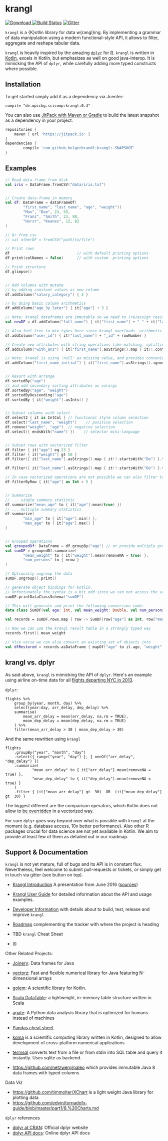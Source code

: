 # krangl

[ ![Download](https://api.bintray.com/packages/holgerbrandl/mpicbg-scicomp/krangl/images/download.svg) ](https://bintray.com/holgerbrandl/mpicbg-scicomp/krangl/_latestVersion)  [![Build Status](https://travis-ci.org/holgerbrandl/krangl.svg?branch=master)](https://travis-ci.org/holgerbrandl/krangl) [![Gitter](https://badges.gitter.im/holgerbrandl/krangl.svg)](https://gitter.im/holgerbrandl/krangl?utm_source=badge&utm_medium=badge&utm_campaign=pr-badge)

`krangl` is a {K}otlin library for data w{rangl}ing. By implementing a grammar of data manipulation using a modern functional-style API, it allows to filter, aggregate and reshape tabular data.

`krangl` is heavily inspired by the amazing [`dplyr`](https://github.com/hadley/dplyr) for [R](https://www.r-project.org/). `krangl` is written in [Kotlin](https://kotlinlang.org/), excels in Kotlin, but emphasizes as well on good java-interop. It is mimicking the API of `dplyr`, while carefully adding more typed constructs where possible.

Installation
------------

To get started simply add it as a dependency via Jcenter:
```
compile "de.mpicbg.scicomp:krangl:0.4"
```

You can also use [JitPack with Maven or Gradle](https://jitpack.io/#holgerbrandl/krangl/-SNAPSHOT) to build the latest snapshot as a dependency in your project.

```groovy
repositories {
    maven { url 'https://jitpack.io' }
}
dependencies {
        compile 'com.github.holgerbrandl:krangl:-SNAPSHOT'
}
```


Examples
--------

```kotlin
// Read data-frame from disk
val iris = DataFrame.fromCSV("data/iris.txt")


// Create data-frame in memory
val df: DataFrame = dataFrameOf(
        "first_name", "last_name", "age", "weight")(
        "Max", "Doe", 23, 55,
        "Franz", "Smith", 23, 88,
        "Horst", "Keanes", 12, 82
)

// Or from csv
// val otherDF = fromCSV("path/to/file")

// Print rows
df                              // with default printing options
df.print(colNames = false)      // with custom  printing options

// Print structure
df.glimpse()


// Add columns with mutate
// by adding constant values as new column
df.addColumn("salary_category") { 3 }

// by doing basic column arithmetics
df.addColumn("age_3y_later") { it["age"] + 3 }

// Note: krangl dataframes are immutable so we need to (re)assign results to preserve changes.
val newDF = df.addColumn("full_name") { it["first_name"] + " " + it["last_name"] }

// Also feel free to mix types here since krangl overloads  arithmetic operators like + for dataframe-columns
df.addColumn("user_id") { it["last_name"] + "_id" + rowNumber }

// Create new attributes with string operations like matching, splitting or extraction.
df.addColumn("with_anz") { it["first_name"].asStrings().map { it!!.contains("anz") } }

// Note: krangl is using 'null' as missing value, and provides convenience methods to process non-NA bits
df.addColumn("first_name_initial") { it["first_name"].asStrings().ignoreNA { first().toString() } }


// Resort with arrange
df.sortedBy("age")
// and add secondary sorting attributes as varargs
df.sortedBy("age", "weight")
df.sortedByDescending("age")
df.sortedBy { it["weight"].asInts() }


// Subset columns with select
df.select2 { it is IntCol } // functional style column selection
df.select("last_name", "weight")    // positive selection
df.remove("weight", "age")  // negative selection
df.select({ endsWith("name") })    // selector mini-language


// Subset rows with vectorized filter
df.filter { it["age"] eq 23 }
df.filter { it["weight"] gt 50 }
df.filter({ it["last_name"].asStrings().map { it!!.startsWith("Do") }.toBooleanArray() })

df.filter({ it["last_name"].asStrings().map { it!!.startsWith("Do") }.toBooleanArray() })

// In case vectorized operations are not possible we can also filter tables by row which allows for scalar operators
df.filterByRow { it["age"] as Int > 5 }


// Summarize
// ... single summary statistic
df.summarize("mean_age" to { it["age"].mean(true) })
// ... multiple summary statistics
df.summarize(
        "min_age" to { it["age"].min() },
        "max_age" to { it["age"].max() }
)


// Grouped operations
val groupedDf: DataFrame = df.groupBy("age") // or provide multiple grouping attributes with varargs
val sumDF = groupedDf.summarize(
        "mean_weight" to { it["weight"].mean(removeNA = true) },
        "num_persons" to { nrow }
)

// Optionally ungroup the data
sumDF.ungroup().print()

// generate object bindings for kotlin.
// Unfortunately the syntax is a bit odd since we can not access the variable name by reflection
sumDF.printDataClassSchema("sumDF")

// This will generate and print the following conversion code:
data class SumDF(val age: Int, val mean_weight: Double, val num_persons: Int)

val records = sumDF.rows.map { row -> SumDF(row["age"] as Int, row["mean_weight"] as Double, row["num_persons"] as Int) }

// Now we can use the krangl result table in a strongly typed way
records.first().mean_weight

// Vice versa we can also convert an existing set of objects into
val dfRestored = records.asDataFrame { mapOf("age" to it.age, "weight" to it.mean_weight) }

```

krangl vs. dplyr
--------------

As said above, `krangl` is mimicking the API of `dplyr`. Here's an example using airline on-time data for all [flights departing NYC in 2013](https://cran.r-project.org/web/packages/nycflights13/index.html).

`dplyr`:
```{r}
flights %>%
    group_by(year, month, day) %>%
    select(year:day, arr_delay, dep_delay) %>%
    summarise(
        mean_arr_delay = mean(arr_delay, na.rm = TRUE),
        mean_dep_delay = mean(dep_delay, na.rm = TRUE)
    ) %>%
    filter(mean_arr_delay > 30 | mean_dep_delay > 30)
```

And the same rewritten using `krangl`
```{kotlin}
flights
    .groupBy("year", "month", "day")
    .select({ range("year", "day") }, { oneOf("arr_delay", "dep_delay") })
    .summarize(
            "mean_arr_delay" to { it["arr_delay"].mean(removeNA = true) },
            "mean_dep_delay" to { it["dep_delay"].mean(removeNA = true) }
    )
    .filter { (it["mean_arr_delay"] gt  30)  OR  (it["mean_dep_delay"] gt  30) }
```
The biggest different are the comparison operators, which Kotlin does not allow to [be overridden](https://kotlinlang.org/docs/reference/operator-overloading.html) in a vectorized way.

For sure `dplyr` goes way beyond over what is possible with `krangl` at the moment (e.g. database access, 10x better performance). Also other R packages crucial for data science are not yet available in Kotlin. We aim to provide at least few of them as detailed out in our roadmap.

Support & Documentation
----------------------

`krangl` is not yet mature, full of bugs and its API is in constant flux. Nevertheless, feel welcome to submit pull-requests or tickets, or simply get in touch via gitter (see button on top).


* [Krangl Introduction](http://holgerbrandl.github.io/krangl/krangl_intro/krangl_intro.html) A presentation from June 2016 ([sources](./docs/bier_slides_june2016/krangl_intro.md))
* [Krangl User Guide](./docs/user_guide.md) for detailed information about the API and usage examples.
* [Developer Information](./docs/devel.md) with details about to build, test, release and improve `krangl`
* [Roadmap](./docs/roadmap.md) complementing the tracker with where the project is heading

* TBD `krangl` Cheat Sheet





- [X]

Other Related Projects:
* [Joinery](https://github.com/cardillo/joinery): Data frames for Java
* [vectorz](https://github.com/mikera/vectorz): Fast and flexible numerical library for Java featuring N-dimensional arrays
* [golem](https://github.com/kyonifer/golem): A scientific library for Kotlin.
* [Scala DataTable](https://github.com/martincooper/scala-datatable): a lightweight, in-memory table structure written in Scala
* [agate](https://github.com/wireservice/agate): A Python data analysis library that is optimized for humans instead of machines
* [Pandas cheat sheet](https://drive.google.com/folderview?id=0ByIrJAE4KMTtaGhRcXkxNHhmY2M&usp=sharing)
* [koma](https://kyonifer.github.io/koma/) is a scientific computing library written in Kotlin, designed to allow development of cross-platform numerical applications
* [termsql](https://github.com/tobimensch/termsql) converts text from a file or from stdin into SQL table and query it instantly. Uses sqlite as backend.

* https://github.com/netzwerg/paleo which provides immutable Java 8 data frames with typed columns

Data Viz
* https://github.com/timmolter/XChart is a light weight Java library for plotting data
* https://github.com/edvin/tornadofx-guide/blob/master/part1/8.%20Charts.md






`dplyr` references
* [dplyr at CRAN](https://cran.r-project.org/web/packages/dplyr/index.html): Official dplyr website
* [dplyr API docs](http://www.rdocumentation.org/packages/dplyr/functions/dplyr): Online dplyr API docs
